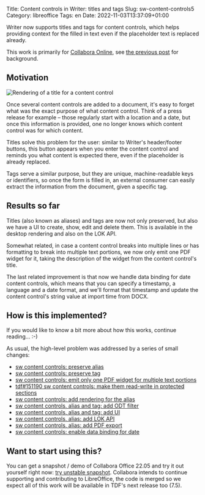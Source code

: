Title: Content controls in Writer: titles and tags
Slug: sw-content-controls5
Category: libreoffice
Tags: en
Date: 2022-11-03T13:37:09+01:00

Writer now supports titles and tags for content controls, which helps providing context for the
filled in text even if the placeholder text is replaced already.

This work is primarily for [Collabora Online](https://www.collaboraoffice.com/), see [the previous
post]({filename}/2022/sw-content-controls4.md) for background.

## Motivation

![Rendering of a title for a content control](https://share.vmiklos.hu/blog/sw-content-controls5/content-control-alias.png)

Once several content controls are added to a document, it's easy to forget what was the exact
purpose of what content control. Think of a press release for example – those regularly start with
a location and a date, but once this information is provided, one no longer knows which content
control was for which content.

Titles solve this problem for the user: similar to Writer's header/footer buttons, this button
appears when you enter the content control and reminds you what content is expected there, even if
the placeholder is already replaced.

Tags serve a similar purpose, but they are unique, machine-readable keys or identifiers, so once the
form is filled in, an external consumer can easily extract the information from the document, given
a specific tag.

## Results so far

Titles (also known as aliases) and tags are now not only preserved, but also we have a UI to create,
show, edit and delete them. This is available in the desktop rendering and also on the LOK API.

Somewhat related, in case a content control breaks into multiple lines or has formatting to break
into multiple text portions, we now only emit one PDF widget for it, taking the description of the
widget from the content control's title.

The last related improvement is that now we handle data binding for date content controls, which
means that you can specify a timestamp, a language and a date format, and we'll format that
timestamp and update the content control's string value at import time from DOCX.

## How is this implemented?

If you would like to know a bit more about how this works, continue reading... :-)

As usual, the high-level problem was addressed by a series of small changes:

<!-- s/\([^ ]\+\) \(.*\)/- [\2](https:\/\/git.libreoffice.org\/core\/commit\/\1)/g -->

- [sw content controls: preserve alias](https://git.libreoffice.org/core/commit/481a082469802ffce08cd8c110e715260015eb97)
- [sw content controls: preserve tag](https://git.libreoffice.org/core/commit/5262aab9d220675f616579720b4bb43ee03cccfb)
- [sw content controls: emit only one PDF widget for multiple text portions](https://git.libreoffice.org/core/commit/a70f5f141c1e6013abb4c1b3219e017b2eea40a8)
- [tdf#151190 sw content controls: make them read-write in protected sections](https://git.libreoffice.org/core/commit/b138d6c12aaeb0b87dce15ea52dd134cf1abf6ac)
- [sw content controls: add rendering for the alias](https://git.libreoffice.org/core/commit/1a94cd8257ef4c462eaaa6d49bf4f26c9ac56a5e)
- [sw content controls, alias and tag: add ODT filter](https://git.libreoffice.org/core/commit/888a8c3ca70ed19309c15ff7b9f0968ece337cb5)
- [sw content controls, alias and tag: add UI](https://git.libreoffice.org/core/commit/add110bad816fadeb96e7af0d4689389c04c263e)
- [sw content controls, alias: add LOK API](https://git.libreoffice.org/core/commit/e368d26a7f24dc25f3d855511baabc128bc151e6)
- [sw content controls, alias: add PDF export](https://git.libreoffice.org/core/commit/122419be4f7bf576f7db5456b8b6b1f6f700487f)
- [sw content controls: enable data binding for date](https://git.libreoffice.org/core/commit/58002ab85d992c7ac44d8bb4d135246b67aa5cc7)

## Want to start using this?

You can get a snapshot / demo of Collabora Office 22.05 and try it out yourself right now: [try
unstable snapshot](https://www.collaboraoffice.com/collabora-office-latest-snapshot/).  Collabora
intends to continue supporting and contributing to LibreOffice, the code is merged so we expect all
of this work will be available in TDF's next release too (7.5).
